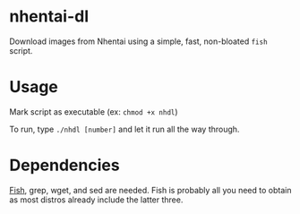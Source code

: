 # nhentai-dl
Download images from Nhentai using a simple, fast, non-bloated `fish` script.

# Usage  
Mark script as executable (ex: `chmod +x nhdl`)

To run, type `./nhdl [number]` and let it run all the way through.

# Dependencies
[Fish](https://fishshell.com/), grep, wget, and sed are needed. Fish is probably all you need to obtain as most distros already include the latter three.
